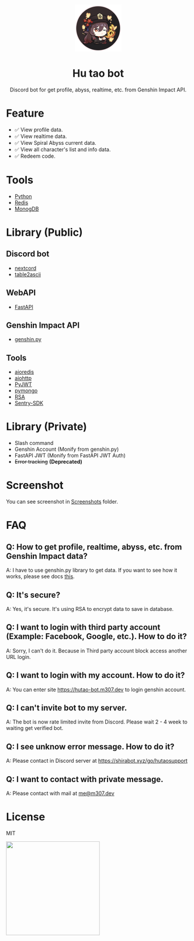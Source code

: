 <div align="center">
  <img width="128" height="128" src="./images/logo.png">
  <h1>Hu tao bot</h1>
  <p>Discord bot for get profile, abyss, realtime, etc. from Genshin Impact API.</p>
</div>

# Feature
- ✅ View profile data.
- ✅ View realtime data.
- ✅ View Spiral Abyss current data.
- ✅ View all character's list and info data.
- ✅ Redeem code.

# Tools
- [Python](https://www.python.org/)
- [Redis](https://redis.io/)
- [MonogDB](https://www.mongodb.com/)

# Library (Public)
## Discord bot
- [nextcord](https://github.com/nextcord/nextcord)
- [table2ascii](https://github.com/DenverCoder1/table2ascii)

## WebAPI 
- [FastAPI](https://fastapi.tiangolo.com/)

## Genshin Impact API
- [genshin.py](https://github.com/thesadru/genshin.py)

## Tools
- [aioredis](https://aioredis.readthedocs.io/en/latest/)
- [aiohttp](https://docs.aiohttp.org/en/stable/)
- [PyJWT](https://pyjwt.readthedocs.io/en/stable/)
- [pymongo](https://github.com/mongodb/mongo-python-driver)
- [RSA](https://stuvel.eu/software/rsa/)
- [Sentry-SDK](https://docs.sentry.io/clients/python/)

# Library (Private)
- Slash command
- Genshin Account (Monify from genshin.py)
- FastAPI JWT (Monify from FastAPI JWT Auth)
- ~~Error tracking~~ **(Deprecated)**

# Screenshot
You can see screenshot in [Screenshots](./screenshots/README.md) folder.

# FAQ
## Q: How to get profile, realtime, abyss, etc. from Genshin Impact data?
A: I have to use genshin.py library to get data. If you want to see how it works, please see docs [this](https://thesadru.github.io/genshin.py/genshin_api/).

## Q: It's secure?
A: Yes, it's secure. It's using RSA to encrypt data to save in database.

## Q: I want to login with third party account (Example: Facebook, Google, etc.). How to do it?
A: Sorry, I can't do it. Because in Third party account block access another URL login.

## Q: I want to login with my account. How to do it?
A: You can enter site https://hutao-bot.m307.dev to login genshin account.

## Q: I can't invite bot to my server.
A: The bot is now rate limited invite from Discord. Please wait 2 - 4 week to waiting get verified bot.

## Q: I see unknow error message. How to do it?
A: Please contact in Discord server at https://shirabot.xyz/go/hutaosupport

## Q: I want to contact with private message.
A: Please contact with mail at [me@m307.dev](mailto:me@m307.dev)

# License
MIT

<img width="256" height="256" src="https://c.tenor.com/yaQtPhN-l14AAAAd/hu-tao-genshin.gif">